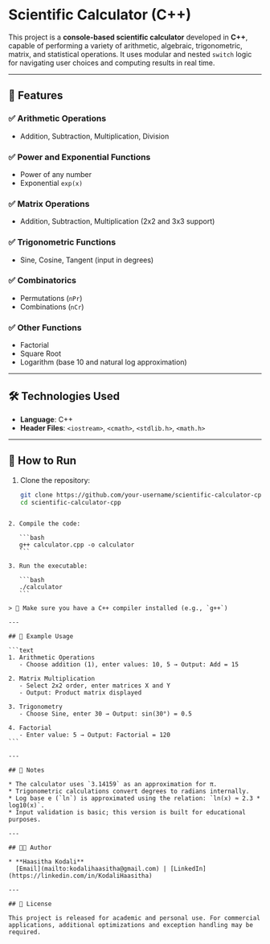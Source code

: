 # Scientific Calculator (C++)

This project is a **console-based scientific calculator** developed in **C++**, capable of performing a variety of arithmetic, algebraic, trigonometric, matrix, and statistical operations. It uses modular and nested `switch` logic for navigating user choices and computing results in real time.

---

## 🧮 Features

### ✅ Arithmetic Operations
- Addition, Subtraction, Multiplication, Division

### ✅ Power and Exponential Functions
- Power of any number
- Exponential `exp(x)`

### ✅ Matrix Operations
- Addition, Subtraction, Multiplication (2x2 and 3x3 support)

### ✅ Trigonometric Functions
- Sine, Cosine, Tangent (input in degrees)

### ✅ Combinatorics
- Permutations (`nPr`)
- Combinations (`nCr`)

### ✅ Other Functions
- Factorial
- Square Root
- Logarithm (base 10 and natural log approximation)

---

## 🛠️ Technologies Used

- **Language**: C++
- **Header Files**: `<iostream>`, `<cmath>`, `<stdlib.h>`, `<math.h>`

---

## 🚀 How to Run

1. Clone the repository:
   ```bash
   git clone https://github.com/your-username/scientific-calculator-cpp.git
   cd scientific-calculator-cpp
````

2. Compile the code:

   ```bash
   g++ calculator.cpp -o calculator
   ```

3. Run the executable:

   ```bash
   ./calculator
   ```

> 📌 Make sure you have a C++ compiler installed (e.g., `g++`)

---

## 🧠 Example Usage

```text
1. Arithmetic Operations
   - Choose addition (1), enter values: 10, 5 → Output: Add = 15

2. Matrix Multiplication
   - Select 2x2 order, enter matrices X and Y
   - Output: Product matrix displayed

3. Trigonometry
   - Choose Sine, enter 30 → Output: sin(30°) = 0.5

4. Factorial
   - Enter value: 5 → Output: Factorial = 120
```

---

## 📌 Notes

* The calculator uses `3.14159` as an approximation for π.
* Trigonometric calculations convert degrees to radians internally.
* Log base e (`ln`) is approximated using the relation: `ln(x) ≈ 2.3 * log10(x)`.
* Input validation is basic; this version is built for educational purposes.

---

## 👨‍💻 Author

* **Haasitha Kodali**
  [Email](mailto:kodalihaasitha@gmail.com) | [LinkedIn](https://linkedin.com/in/KodaliHaasitha)

---

## 📜 License

This project is released for academic and personal use. For commercial applications, additional optimizations and exception handling may be required.

